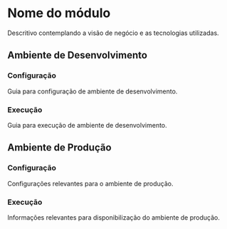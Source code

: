 # Nome do módulo

Descritivo contemplando a visão de negócio e as tecnologias utilizadas.

## Ambiente de Desenvolvimento 

### Configuração

Guia para configuração de ambiente de desenvolvimento.

### Execução

Guia para execução de ambiente de desenvolvimento.

## Ambiente de Produção

### Configuração

Configurações relevantes para o ambiente de produção.

### Execução

Informações relevantes para disponibilização do ambiente de produção.
